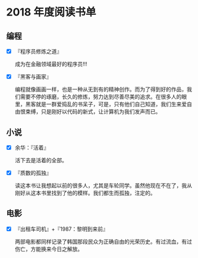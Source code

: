 # 2018 年度阅读书单

## 编程

- [X] 『程序员修炼之道』

    成为在金融领域最好的程序员!!!

- [X] 『黑客与画家』

    编程就像画画一样，也是一种从无到有的精神创作。而为了得到好的作品，我们需要不停的琢磨，长久的修炼，努力达到尽善尽美的追求。在很多人的眼里，黑客就是一群爱捣乱的书呆子，可是，只有他们自己知道，我们生来爱自由恨束缚，只是刚好以代码的新式，让计算机为我们发声而已。

## 小说

- [X] 余华：『活着』

    活下去是活着的全部。

- [X] 『质数的孤独』

    读这本书让我想起以前的很多人，尤其是车轮同学。虽然他现在不在了，我从刚好从这本书里找到了他的模样。我们都生而孤独，注定的。

## 电影

- [X] 『出租车司机』+『1987：黎明到来前』
    
    两部电影都同样记录了韩国那段民众为正确自由的光荣历史。有过流血，有过伤亡，方能换来今日之解放。 
